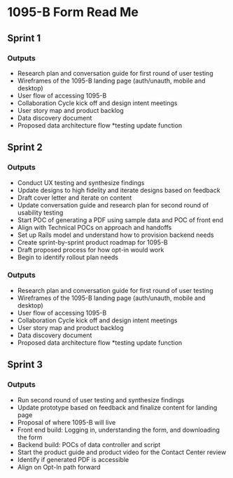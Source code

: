 # 1095-B Form Read Me

## Sprint 1

### Outputs
* Research plan and conversation guide for first round of user testing
* Wireframes of the 1095-B landing page (auth/unauth, mobile and desktop)
* User flow of accessing 1095-B
* Collaboration Cycle kick off and design intent meetings
* User story map and product backlog
* Data discovery document
* Proposed data architecture flow
*testing update function

## Sprint 2

### Outputs
* Conduct UX testing and synthesize findings 
* Update designs to high fidelity and iterate designs based on feedback 
* Draft cover letter and iterate on content
* Update conversation guide and research plan for second round of usability testing 
* Start POC of generating a PDF using sample data and POC of front end
* Align with Technical POCs on approach and handoffs
* Set up Rails model and understand how to provision backend needs
* Create sprint-by-sprint product roadmap for 1095-B
* Draft proposed process for how opt-in would work 
* Begin to identify rollout plan needs




### Outputs
* Research plan and conversation guide for first round of user testing
* Wireframes of the 1095-B landing page (auth/unauth, mobile and desktop)
* User flow of accessing 1095-B
* Collaboration Cycle kick off and design intent meetings
* User story map and product backlog
* Data discovery document
* Proposed data architecture flow
*testing update function

## Sprint 3

### Outputs
* Run  second  round  of user testing  and synthesize  findings 
* Update prototype  based on feedback and  finalize  content  for  landing  page
* Proposal  of where 1095-B will  live
* Front  end build:  Logging  in,  understanding   the form,  and downloading   the form 
* Backend build:  POCs of data controller  and script
* Start the product  guide  and product  video  for the Contact  Center review
* Identify  if  generated PDF is accessible
* Align  on  Opt-In  path forward
